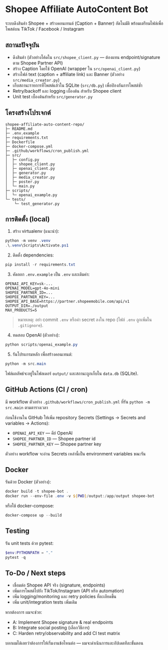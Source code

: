 # Shopee Affiliate AutoContent Bot

ระบบดึงสินค้า Shopee + สร้างคอนเทนต์ (Caption + Banner) อัตโนมัติ พร้อมเตรียมไฟล์เพื่อโพสต์บน TikTok / Facebook / Instagram

## สถานะปัจจุบัน
- ดึงสินค้า (ตัวอย่างโค้ดใน `src/shopee_client.py` — ต้องแทน endpoint/signature ตาม Shopee Partner API)
- สร้าง Caption โดยใช้ OpenAI (wrapper ใน `src/openai_client.py`)
- สร้างไฟล์ text (caption + affiliate link) และ Banner (ตัวอย่าง `src/media_creator.py`)
- เก็บสถานะรายการที่โพสต์แล้วใน SQLite (`src/db.py`) เพื่อป้องกันการโพสต์ซ้ำ
- Retry/backoff และ logging เบื้องต้น สำหรับ Shopee client
- Unit test เบื้องต้นสำหรับ `src/generator.py`

## โครงสร้างโปรเจกต์
```
shopee-affiliate-auto-content-repo/
├─ README.md
├─ .env.example
├─ requirements.txt
├─ Dockerfile
├─ docker-compose.yml
├─ .github/workflows/cron_publish.yml
├─ src/
│  ├─ config.py
│  ├─ shopee_client.py
│  ├─ openai_client.py
│  ├─ generator.py
│  ├─ media_creator.py
│  ├─ poster.py
│  └─ main.py
├─ scripts/
│  └─ openai_example.py
└─ tests/
	└─ test_generator.py
```

## การติดตั้ง (local)
1. สร้าง virtualenv (แนะนำ):

```powershell
python -m venv .venv
.\.venv\Scripts\Activate.ps1
```

2. ติดตั้ง dependencies:

```powershell
pip install -r requirements.txt
```

3. คัดลอก `.env.example` เป็น `.env` และเติมค่า:

```
OPENAI_API_KEY=sk-...
OPENAI_MODEL=gpt-4o-mini
SHOPEE_PARTNER_ID=...
SHOPEE_PARTNER_KEY=...
SHOPEE_API_BASE=https://partner.shopeemobile.com/api/v1
OUTPUT_DIR=./output
MAX_PRODUCTS=5
```

> หมายเหตุ: อย่า commit `.env` หรือค่า secret ลงใน repo (ไฟล์ `.env` ถูกเพิ่มใน `.gitignore`).

4. ทดสอบ OpenAI (ตัวอย่าง):

```powershell
python scripts/openai_example.py
```

5. รันโปรแกรมหลัก เพื่อสร้างคอนเทนต์:

```powershell
python -m src.main
```

ไฟล์ผลลัพธ์จะอยู่ในโฟลเดอร์ `output/` และสถานะถูกเก็บใน `data.db` (SQLite).

## GitHub Actions (CI / cron)
มี workflow ตัวอย่าง `.github/workflows/cron_publish.yml` ที่รัน `python -m src.main` ตามตารางเวลา

ก่อนใช้งานใน GitHub ให้เพิ่ม repository Secrets (Settings → Secrets and variables → Actions):

- `OPENAI_API_KEY` — คีย์ OpenAI
- `SHOPEE_PARTNER_ID` — Shopee partner id
- `SHOPEE_PARTNER_KEY` — Shopee partner key

ตัวอย่าง workflow จะอ่าน Secrets เหล่านี้เป็น environment variables ขณะรัน

## Docker
รันด้วย Docker (ตัวอย่าง):

```powershell
docker build -t shopee-bot .
docker run --env-file .env -v ${PWD}/output:/app/output shopee-bot
```

หรือใช้ docker-compose:

```powershell
docker-compose up --build
```

## Testing
รัน unit tests ด้วย pytest:

```powershell
$env:PYTHONPATH = "."
pytest -q
```

## To-Do / Next steps
- เชื่อมต่อ Shopee API จริง (signature, endpoints)
- เพิ่มการโพสต์ไปยัง TikTok/Instagram (API หรือ automation)
- เพิ่ม logging/monitoring และ retry policies ที่ละเอียดขึ้น
- เพิ่ม unit/integration tests เพิ่มเติม

หากต้องการ ผมจะช่วย:
- A: Implement Shopee signature & real endpoints
- B: Integrate social posting (เลือกวิธีการ)
- C: Harden retry/observability and add CI test matrix

บอกผมได้เลยว่าต้องการให้เริ่มงานข้อไหนต่อ — ผมจะดำเนินการและอัปเดตทีละขั้นตอน
